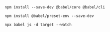 ```shell
npm install --save-dev @babel/core @babel/cli
```

```shell
npm install @babel/preset-env --save-dev
```

```shell
npx babel js -d target --watch
```